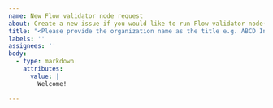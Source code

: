 ```yaml
---
name: New Flow validator node request
about: Create a new issue if you would like to run Flow validator node(s).
title: "<Please provide the organization name as the title e.g. ABCD Inc.>"
labels: ''
assignees: ''
body:
  - type: markdown
    attributes:
      value: |
        Welcome!

---
```

